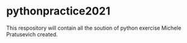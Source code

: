 # pythonpractice2021
This respository will contain all the soution of python exercise Michele Pratusevich created.
